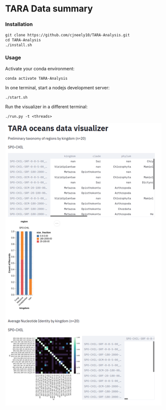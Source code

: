 # TARA Data summary

### Installation

```
git clone https://github.com/cjneely10/TARA-Analysis.git
cd TARA-Analysis
./install.sh
```

### Usage

Activate your conda environment:

```
conda activate TARA-Analysis
```

In one terminal, start a nodejs development server:

```
./start.sh
```

Run the visualizer in a different terminal:

```
./run.py -t <threads>
```

![](https://github.com/cjneely10/TARA-Analysis/blob/main/assets/main-image.png)
